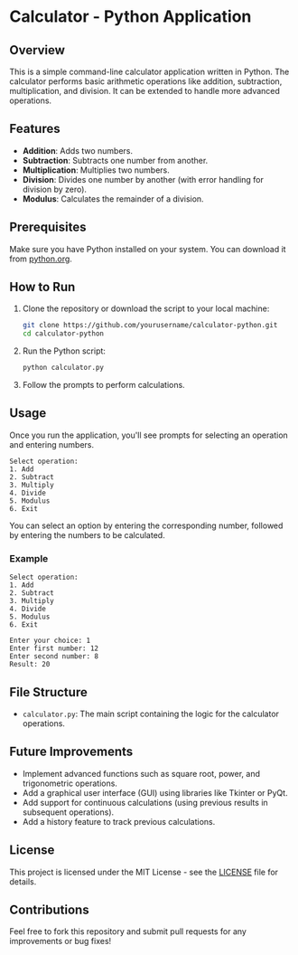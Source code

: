 # Calculator - Python Application

## Overview

This is a simple command-line calculator application written in Python. The calculator performs basic arithmetic operations like addition, subtraction, multiplication, and division. It can be extended to handle more advanced operations.

## Features

- **Addition**: Adds two numbers.
- **Subtraction**: Subtracts one number from another.
- **Multiplication**: Multiplies two numbers.
- **Division**: Divides one number by another (with error handling for division by zero).
- **Modulus**: Calculates the remainder of a division.

## Prerequisites

Make sure you have Python installed on your system. You can download it from [python.org](https://www.python.org/).

## How to Run

1. Clone the repository or download the script to your local machine:
    ```bash
    git clone https://github.com/yourusername/calculator-python.git
    cd calculator-python
    ```

2. Run the Python script:
    ```bash
    python calculator.py
    ```

3. Follow the prompts to perform calculations.

## Usage

Once you run the application, you'll see prompts for selecting an operation and entering numbers.

```
Select operation:
1. Add
2. Subtract
3. Multiply
4. Divide
5. Modulus
6. Exit
```

You can select an option by entering the corresponding number, followed by entering the numbers to be calculated.

### Example

```
Select operation:
1. Add
2. Subtract
3. Multiply
4. Divide
5. Modulus
6. Exit

Enter your choice: 1
Enter first number: 12
Enter second number: 8
Result: 20
```

## File Structure

- `calculator.py`: The main script containing the logic for the calculator operations.

## Future Improvements

- Implement advanced functions such as square root, power, and trigonometric operations.
- Add a graphical user interface (GUI) using libraries like Tkinter or PyQt.
- Add support for continuous calculations (using previous results in subsequent operations).
- Add a history feature to track previous calculations.

## License

This project is licensed under the MIT License - see the [LICENSE](LICENSE) file for details.

## Contributions

Feel free to fork this repository and submit pull requests for any improvements or bug fixes!

